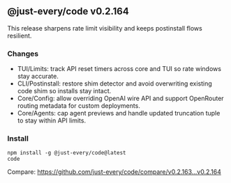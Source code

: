 ## @just-every/code v0.2.164

This release sharpens rate limit visibility and keeps postinstall flows resilient.

### Changes

- TUI/Limits: track API reset timers across core and TUI so rate windows stay accurate.
- CLI/Postinstall: restore shim detector and avoid overwriting existing code shim so installs stay intact.
- Core/Config: allow overriding OpenAI wire API and support OpenRouter routing metadata for custom deployments.
- Core/Agents: cap agent previews and handle updated truncation tuple to stay within API limits.

### Install

```
npm install -g @just-every/code@latest
code
```

Compare: https://github.com/just-every/code/compare/v0.2.163...v0.2.164
